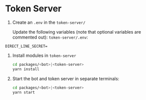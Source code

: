 # Token Server

1. Create an `.env` in the `token-server/`

   Update the following variables (note that optional variables are commented out):
   `token-server/.env`:

```
DIRECT_LINE_SECRET=
```

<!-- #Optional:
#TOKEN_SERVER_DIRECT_LINE_URL= -->

1. Install modules in `token-server`

   ```bash
   cd packages/<bot>|<token-server>
   yarn install
   ```

1. Start the bot and token server in separate terminals:

   ```bash
   cd packages/<bot>|<token-server>
   yarn start
   ```
